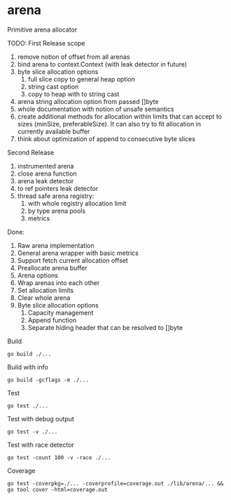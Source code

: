 # arena
Primitive arena allocator

TODO:
First Release scope
1. remove notion of offset from all arenas
1. bind arena to context.Context (with leak detector in future)
1. byte slice allocation options
    1. full slice copy to general heap option
    1. string cast option
    1. copy to heap with to string cast
1. arena string allocation option from passed []byte
1. whole documentation with notion of unsafe semantics
1. create additional methods for allocation within 
limits that can accept to sizes (minSize, preferableSize). 
It can also try to fit allocation in currently available buffer
1. think about optimization of append to consecutive byte slices

Second Release
1. instrumented arena
1. close arena function
1. arena leak detector
1. to ref pointers leak detector
1. thread safe arena registry:
    1. with whole registry allocation limit
    1. by type arena pools
    1. metrics  

Done:
1. Raw arena implementation
1. General arena wrapper with basic metrics
1. Support fetch current allocation offset
1. Preallocate arena buffer
1. Arena options
1. Wrap arenas into each other
1. Set allocation limits
1. Clear whole arena
1. Byte slice allocation options
    1. Capacity management
    1. Append function
    1. Separate hiding header that can be resolved to []byte


Build
```
go build ./...
```

Build with info
```
go build -gcflags -m ./...
```

Test
```
go test ./...
```

Test with debug output
```
go test -v ./...
```

Test with race detector
```
go test -count 100 -v -race ./...
```

Coverage
```
go test -coverpkg=./... -coverprofile=coverage.out ./lib/arena/... && go tool cover -html=coverage.out
```